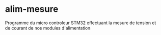 # alim-mesure
Programme du micro controleur STM32 effectuant la mesure de tension et de courant de nos modules d'alimentation
